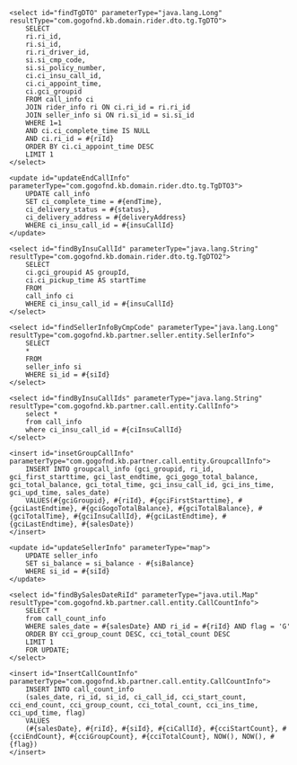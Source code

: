     <select id="findTgDTO" parameterType="java.lang.Long" resultType="com.gogofnd.kb.domain.rider.dto.tg.TgDTO">
        SELECT
        ri.ri_id,
        ri.si_id,
        ri.ri_driver_id,
        si.si_cmp_code,
        si.si_policy_number,
        ci.ci_insu_call_id,
        ci.ci_appoint_time,
        ci.gci_groupid
        FROM call_info ci
        JOIN rider_info ri ON ci.ri_id = ri.ri_id
        JOIN seller_info si ON ri.si_id = si.si_id
        WHERE 1=1
        AND ci.ci_complete_time IS NULL
        AND ci.ri_id = #{riId}
        ORDER BY ci.ci_appoint_time DESC
        LIMIT 1
    </select>

    <update id="updateEndCallInfo" parameterType="com.gogofnd.kb.domain.rider.dto.tg.TgDTO3">
        UPDATE call_info
        SET ci_complete_time = #{endTime},
        ci_delivery_status = #{status},
        ci_delivery_address = #{deliveryAddress}
        WHERE ci_insu_call_id = #{insuCallId}
    </update>

    <select id="findByInsuCallId" parameterType="java.lang.String" resultType="com.gogofnd.kb.domain.rider.dto.tg.TgDTO2">
        SELECT
        ci.gci_groupid AS groupId,
        ci.ci_pickup_time AS startTime
        FROM
        call_info ci
        WHERE ci_insu_call_id = #{insuCallId}
    </select>

    <select id="findSellerInfoByCmpCode" parameterType="java.lang.Long" resultType="com.gogofnd.kb.partner.seller.entity.SellerInfo">
        SELECT
        *
        FROM
        seller_info si
        WHERE si_id = #{siId}
    </select>

    <select id="findByInsuCallIds" parameterType="java.lang.String" resultType="com.gogofnd.kb.partner.call.entity.CallInfo">
        select *
        from call_info
        where ci_insu_call_id = #{ciInsuCallId}
    </select>

    <insert id="insetGroupCallInfo" parameterType="com.gogofnd.kb.partner.call.entity.GroupcallInfo">
        INSERT INTO groupcall_info (gci_groupid, ri_id, gci_first_starttime, gci_last_endtime, gci_gogo_total_balance, gci_total_balance, gci_total_time, gci_insu_call_id, gci_ins_time, gci_upd_time, sales_date)
        VALUES(#{gciGroupid}, #{riId}, #{gciFirstStarttime}, #{gciLastEndtime}, #{gciGogoTotalBalance}, #{gciTotalBalance}, #{gciTotalTime}, #{gciInsuCallId}, #{gciLastEndtime}, #{gciLastEndtime}, #{salesDate})
    </insert>

    <update id="updateSellerInfo" parameterType="map">
        UPDATE seller_info
        SET si_balance = si_balance - #{siBalance}
        WHERE si_id = #{siId}
    </update>

    <select id="findBySalesDateRiId" parameterType="java.util.Map" resultType="com.gogofnd.kb.partner.call.entity.CallCountInfo">
        SELECT *
        from call_count_info
        WHERE sales_date = #{salesDate} AND ri_id = #{riId} AND flag = 'G'
        ORDER BY cci_group_count DESC, cci_total_count DESC
        LIMIT 1
        FOR UPDATE;
    </select>

    <insert id="InsertCallCountInfo" parameterType="com.gogofnd.kb.partner.call.entity.CallCountInfo">
        INSERT INTO call_count_info
        (sales_date, ri_id, si_id, ci_call_id, cci_start_count, cci_end_count, cci_group_count, cci_total_count, cci_ins_time, cci_upd_time, flag)
        VALUES
        (#{salesDate}, #{riId}, #{siId}, #{ciCallId}, #{cciStartCount}, #{cciEndCount}, #{cciGroupCount}, #{cciTotalCount}, NOW(), NOW(), #{flag})
    </insert>

